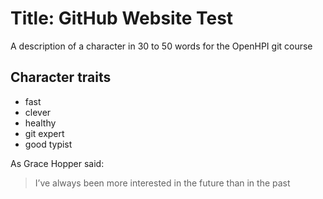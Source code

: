 # Title: GitHub Website Test

A description of a character in 30 to 50 words for the OpenHPI git course

## Character traits

* fast
* clever
* healthy
* git expert 
* good typist

As Grace Hopper said:
> I’ve always been more interested
> in the future than in the past